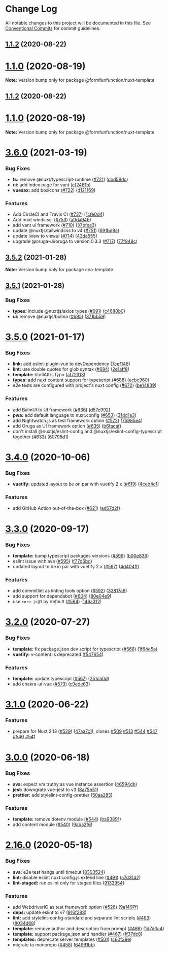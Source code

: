 # Change Log

All notable changes to this project will be documented in this file.
See [Conventional Commits](https://conventionalcommits.org) for commit guidelines.

## [1.1.2](https://github.com/formfunfunction/fff-create-app/compare/v1.1.0...v1.1.2) (2020-08-22)



# [1.1.0](https://github.com/formfunfunction/fff-create-app/compare/v3.2.0...v1.1.0) (2020-08-19)

**Note:** Version bump only for package @formfunfunction/nuxt-template





## [1.1.2](https://github.com/formfunfunction/fff-create-app/compare/v1.1.0...v1.1.2) (2020-08-22)



# [1.1.0](https://github.com/formfunfunction/fff-create-app/compare/v3.2.0...v1.1.0) (2020-08-19)

**Note:** Version bump only for package @formfunfunction/nuxt-template





# [3.6.0](https://github.com/nuxt/create-nuxt-app/compare/v3.5.2...v3.6.0) (2021-03-19)


### Bug Fixes

* **ts:** remove @nuxt/typescript-runtime ([#721](https://github.com/nuxt/create-nuxt-app/issues/721)) ([cbd58dc](https://github.com/nuxt/create-nuxt-app/commit/cbd58dc3242c90668f771d9d68bc5e48606a4274))
* **ui:** add index page for vant ([cf2461b](https://github.com/nuxt/create-nuxt-app/commit/cf2461b5159c5cf4accfd90d01ffa2d89b5830fc))
* **vuesax:** add boxicons ([#722](https://github.com/nuxt/create-nuxt-app/issues/722)) ([d121169](https://github.com/nuxt/create-nuxt-app/commit/d12116967a7bed3d96d4543bdd56561c4126e72c))


### Features

* Add CircleCI and Travis CI ([#737](https://github.com/nuxt/create-nuxt-app/issues/737)) ([1cfe0d4](https://github.com/nuxt/create-nuxt-app/commit/1cfe0d4b161593db986995bb2e677700ac83f457))
* Add nuxt windicss. ([#753](https://github.com/nuxt/create-nuxt-app/issues/753)) ([a0da946](https://github.com/nuxt/create-nuxt-app/commit/a0da9468f0f95b4577e1dbbc7bb303396d99c1b8))
* add vant ui framework ([#710](https://github.com/nuxt/create-nuxt-app/issues/710)) ([37bfea3](https://github.com/nuxt/create-nuxt-app/commit/37bfea3a7f16e2e92941053b8bff40e5ed414abf))
* update @nuxtjs/tailwindcss to v4 ([#751](https://github.com/nuxt/create-nuxt-app/issues/751)) ([691bd8a](https://github.com/nuxt/create-nuxt-app/commit/691bd8a1d2cbcc3807c7b2acb19f7369216bd579))
* update iview to viewui ([#714](https://github.com/nuxt/create-nuxt-app/issues/714)) ([43da555](https://github.com/nuxt/create-nuxt-app/commit/43da55582dc87bb1a1f80747b70181bc6f5fb174))
* upgrade @oruga-ui/oruga to version 0.3.3 ([#717](https://github.com/nuxt/create-nuxt-app/issues/717)) ([77f948c](https://github.com/nuxt/create-nuxt-app/commit/77f948cca6e3eab3c16e7ed8ed8b1539a726fb27))





## [3.5.2](https://github.com/nuxt/create-nuxt-app/compare/v3.5.1...v3.5.2) (2021-01-28)

**Note:** Version bump only for package cna-template





## [3.5.1](https://github.com/nuxt/create-nuxt-app/compare/v3.5.0...v3.5.1) (2021-01-28)


### Bug Fixes

* **types:** include @nuxtjs/axios types ([#691](https://github.com/nuxt/create-nuxt-app/issues/691)) ([c4680b0](https://github.com/nuxt/create-nuxt-app/commit/c4680b0018edefdd5de0a771858faa83c7d43b37))
* **ui:** remove @nuxtjs/bulma ([#695](https://github.com/nuxt/create-nuxt-app/issues/695)) ([371bb59](https://github.com/nuxt/create-nuxt-app/commit/371bb5999acaf68bf29acc994ded130bd6c0c9ce))





# [3.5.0](https://github.com/nuxt/create-nuxt-app/compare/v3.4.0...v3.5.0) (2021-01-17)


### Bug Fixes

* **link:** add eslint-plugin-vue to devDependency ([7cef146](https://github.com/nuxt/create-nuxt-app/commit/7cef1461933464294857ebad31ea0574d2f23e29))
* **lint:** use double quotes for glob syntax ([#684](https://github.com/nuxt/create-nuxt-app/issues/684)) ([2e1aff8](https://github.com/nuxt/create-nuxt-app/commit/2e1aff819eac10e7a18588917b06ec5bc611e968))
* **template:** htmlAttrs typo ([af72313](https://github.com/nuxt/create-nuxt-app/commit/af723137760844299545209973cc237191aba2a8))
* **types:** add nuxt content support for typescript ([#688](https://github.com/nuxt/create-nuxt-app/issues/688)) ([ecbc960](https://github.com/nuxt/create-nuxt-app/commit/ecbc9607126bc11e82850a959ac463a61694bda4))
* e2e tests are configured with project's nuxt.config ([#670](https://github.com/nuxt/create-nuxt-app/issues/670)) ([be14839](https://github.com/nuxt/create-nuxt-app/commit/be14839914ccb3b15b5f9ad7a68d8784fd9d8327))


### Features

* add BalmUI to UI framework ([#636](https://github.com/nuxt/create-nuxt-app/issues/636)) ([d57c992](https://github.com/nuxt/create-nuxt-app/commit/d57c992b966f2ff0c70cfbfb2eac95c5a4ed65d9))
* **pwa:** add default language to nuxt.config ([#653](https://github.com/nuxt/create-nuxt-app/issues/653)) ([31dd1a3](https://github.com/nuxt/create-nuxt-app/commit/31dd1a39bb134738a04de93961e6dea16807ef8f))
* add Nightwatch.js as test framework option ([#572](https://github.com/nuxt/create-nuxt-app/issues/572)) ([75985e4](https://github.com/nuxt/create-nuxt-app/commit/75985e47a841fe8898f6f17b265fe6566984db8e))
* add Oruga as UI framework option ([#635](https://github.com/nuxt/create-nuxt-app/issues/635)) ([b6facaf](https://github.com/nuxt/create-nuxt-app/commit/b6facaf6383c30699879f7b5e4e2433bf22adfa7))
* don't install @nuxtjs/eslint-config and @nuxtjs/eslint-config-typescript together ([#633](https://github.com/nuxt/create-nuxt-app/issues/633)) ([60795d1](https://github.com/nuxt/create-nuxt-app/commit/60795d152992b68cd833530068b4549e132ecc19))





# [3.4.0](https://github.com/nuxt/create-nuxt-app/compare/v3.3.0...v3.4.0) (2020-10-06)


### Bug Fixes

* **vuetify:** updated layout to be on par with vuetify 2.x ([#619](https://github.com/nuxt/create-nuxt-app/issues/619)) ([4ceb4c1](https://github.com/nuxt/create-nuxt-app/commit/4ceb4c176d9a829d67485e1a099001f7b743ea60))


### Features

* add GitHub Action out-of-the-box ([#621](https://github.com/nuxt/create-nuxt-app/issues/621)) ([ad67d2f](https://github.com/nuxt/create-nuxt-app/commit/ad67d2f4dbd01a08be7d01056e626d26c03e0951))





# [3.3.0](https://github.com/nuxt/create-nuxt-app/compare/v3.2.0...v3.3.0) (2020-09-17)


### Bug Fixes

* **template:** bump typescript packages versions ([#599](https://github.com/nuxt/create-nuxt-app/issues/599)) ([b00e836](https://github.com/nuxt/create-nuxt-app/commit/b00e836b43cd8f0d7cb459be59c227efc3503cd3))
* eslint issue with ava ([#595](https://github.com/nuxt/create-nuxt-app/issues/595)) ([f77d6bd](https://github.com/nuxt/create-nuxt-app/commit/f77d6bd4d361644fc4d4006ecff87f5d7cc93a56))
* updated layout to be in par with vuetify 2.x ([#597](https://github.com/nuxt/create-nuxt-app/issues/597)) ([4d404ff](https://github.com/nuxt/create-nuxt-app/commit/4d404ff6bb1f9e0c0017a2e83b52ab8f68bf4051))


### Features

* add commitlint as linting tools option ([#592](https://github.com/nuxt/create-nuxt-app/issues/592)) ([33817a8](https://github.com/nuxt/create-nuxt-app/commit/33817a8bfcc4162e32030de4232defd1f99b0c33))
* add support for dependabot ([#604](https://github.com/nuxt/create-nuxt-app/issues/604)) ([80e04e9](https://github.com/nuxt/create-nuxt-app/commit/80e04e9644ea26b2b7243d3cdb5ee968bb57c511))
* use `core-js@3` by default ([#594](https://github.com/nuxt/create-nuxt-app/issues/594)) ([146a312](https://github.com/nuxt/create-nuxt-app/commit/146a3122a20dd235608a1f513ec3e83ecae1aa40))





# [3.2.0](https://github.com/nuxt/create-nuxt-app/compare/v3.1.0...v3.2.0) (2020-07-27)


### Bug Fixes

* **template:** fix package.json dev script for typescript ([#568](https://github.com/nuxt/create-nuxt-app/issues/568)) ([1f64e5a](https://github.com/nuxt/create-nuxt-app/commit/1f64e5afbb973422a34c7a64252cea9a3411664c))
* **vuetify:** v-content is deprecated ([f547654](https://github.com/nuxt/create-nuxt-app/commit/f547654c4b478a2c59aa1ed49867da9251202a9a))


### Features

* **template:** update typescript ([#567](https://github.com/nuxt/create-nuxt-app/issues/567)) ([251c50d](https://github.com/nuxt/create-nuxt-app/commit/251c50d7589dd2568252ebedefebda9779eca33f))
* add chakra-ui-vue ([#573](https://github.com/nuxt/create-nuxt-app/issues/573)) ([c9ede63](https://github.com/nuxt/create-nuxt-app/commit/c9ede63abdad60462fd3280fbd211a857e8fe1e8))





# [3.1.0](https://github.com/nuxt-community/create-nuxt-app/compare/v3.0.0...v3.1.0) (2020-06-22)


### Features

* prepare for Nuxt 2.13 ([#529](https://github.com/nuxt-community/create-nuxt-app/issues/529)) ([47aa7c1](https://github.com/nuxt-community/create-nuxt-app/commit/47aa7c1eaf743118bb0b0d8fca78ed58bfe30b05)), closes [#509](https://github.com/nuxt-community/create-nuxt-app/issues/509) [#513](https://github.com/nuxt-community/create-nuxt-app/issues/513) [#544](https://github.com/nuxt-community/create-nuxt-app/issues/544) [#547](https://github.com/nuxt-community/create-nuxt-app/issues/547) [#540](https://github.com/nuxt-community/create-nuxt-app/issues/540) [#541](https://github.com/nuxt-community/create-nuxt-app/issues/541)





# [3.0.0](https://github.com/nuxt/create-nuxt-app/compare/v2.16.0...v3.0.0) (2020-06-18)


### Bug Fixes

* **ava:** expect vm truthy as vue instance assertion ([46594db](https://github.com/nuxt/create-nuxt-app/commit/46594dbb35eefe4684adb3eb1a3f6b647d7c9850))
* **jest:** downgrate vue-jest to v3 ([8a75b51](https://github.com/nuxt/create-nuxt-app/commit/8a75b51986ff7aa5dd4fb4135b5991b723594f89))
* **prettier:** add stylelint-config-prettier ([50aa285](https://github.com/nuxt/create-nuxt-app/commit/50aa2851f80fc177add7185d485758dceca29d7d))


### Features

* **template:** remove dotenv module ([#544](https://github.com/nuxt/create-nuxt-app/issues/544)) ([ba93891](https://github.com/nuxt/create-nuxt-app/commit/ba938913bab21a96f29678c91897a6294003f32d))
* add content module ([#540](https://github.com/nuxt/create-nuxt-app/issues/540)) ([9aba2f6](https://github.com/nuxt/create-nuxt-app/commit/9aba2f692e716e7e0e027cca447fa2c260df2a40))





# [2.16.0](https://github.com/nuxt-community/create-nuxt-app/compare/v2.15.0...v2.16.0) (2020-05-18)


### Bug Fixes

* **ava:** e2e test hangs until timeout ([8393524](https://github.com/nuxt-community/create-nuxt-app/commit/8393524cd99db4847c339fac5e594419cba7f6bb))
* **lint:** disable eslint nuxt.config.js extend line ([#491](https://github.com/nuxt-community/create-nuxt-app/issues/491)) ([a7d3142](https://github.com/nuxt-community/create-nuxt-app/commit/a7d3142b8374338aa8e0a9aabe77fc030f4b1b93))
* **lint-staged:** run eslint only for staged files ([9133954](https://github.com/nuxt-community/create-nuxt-app/commit/91339542f6cb249e3ef3abe2445227a15d58480d))


### Features

* add WebdriverIO as test framework option ([#528](https://github.com/nuxt-community/create-nuxt-app/issues/528)) ([9a1497f](https://github.com/nuxt-community/create-nuxt-app/commit/9a1497f04e446a3b91b3eed1fef6273ad717b2f0))
* **deps:** update eslint to v7 ([916f288](https://github.com/nuxt-community/create-nuxt-app/commit/916f2887052d97272ed25c5f339a21286520e95b))
* **lint:** add stylelint-config-standard and separate lint scripts ([#493](https://github.com/nuxt-community/create-nuxt-app/issues/493)) ([8034d68](https://github.com/nuxt-community/create-nuxt-app/commit/8034d68109231b62e134f1fa06eb1ae72f9fd8ed))
* **template:** remove author and description from prompt ([#466](https://github.com/nuxt-community/create-nuxt-app/issues/466)) ([1d7d0c4](https://github.com/nuxt-community/create-nuxt-app/commit/1d7d0c4cdfdf8d2a04fd7afb12937bb3fcf61472))
* **template:** support package.json and handler ([#467](https://github.com/nuxt-community/create-nuxt-app/issues/467)) ([ff37dc8](https://github.com/nuxt-community/create-nuxt-app/commit/ff37dc85672f55b2441ef6612b5917ca0b32b4f5))
* **templates:** deprecate server templates ([#501](https://github.com/nuxt-community/create-nuxt-app/issues/501)) ([c60f39e](https://github.com/nuxt-community/create-nuxt-app/commit/c60f39e9fee49bcd4306217ec732b45d9d706c27))
* migrate to monorepo ([#458](https://github.com/nuxt-community/create-nuxt-app/issues/458)) ([64991bb](https://github.com/nuxt-community/create-nuxt-app/commit/64991bba05b208e5078c8101c5adac55f2100ff2))
